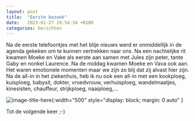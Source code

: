```yaml
---
layout: post
title:  "Eerste bezoek"
date:   2023-01-27 19:54:34 +0100
categories: berichten
---
```


Na de eerste telefoontjes met het blije nieuws werd er onmiddellijk in de agenda gekeken om te kunnen vertrekken naar ons. Na een nachtelijke rit kwamen Moeke en Vake als eerste aan samen met Jules zijn peter, tante Gaby en nonkel Laurence. Na de middag kwamen Moeke en Vava ook aan. Het waren emotionele momenten maar we zijn zo blij dat zij alvast hier zijn. Na de all-in in het ziekenhuis, heb ik nu ook een all-in met een kookploeg, kuisploeg, babysit, dokter, vroedvrouw, verhuisploeg, wandelmaatjes, kinesisten, chauffeur, strijkploeg, naaiploeg,... 

![image-title-here](/img/posts/IMG_20230126_184336.jpeg){:width="500" style="display: block; margin: 0 auto"  }


Tot de volgende keer ;-)


